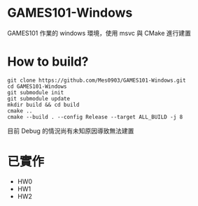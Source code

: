 # GAMES101-Windows

GAMES101 作業的 windows 環境，使用 msvc 與 CMake 進行建置

# How to build?

```
git clone https://github.com/Mes0903/GAMES101-Windows.git
cd GAMES101-Windows
git submodule init
git submodule update
mkdir build && cd build
cmake ..
cmake --build . --config Release --target ALL_BUILD -j 8
```

目前 Debug 的情況尚有未知原因導致無法建置

# 已實作

- HW0
- HW1
- HW2